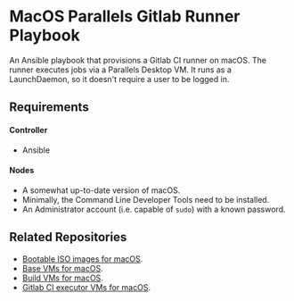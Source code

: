 # MacOS Parallels Gitlab Runner Playbook

An Ansible playbook that provisions a Gitlab CI runner on macOS.
The runner executes jobs via a Parallels Desktop VM.
It runs as a LaunchDaemon, so it doesn't require a user to be logged in.

## Requirements

#### Controller

- Ansible

#### Nodes

- A somewhat up-to-date version of macOS.
- Minimally, the Command Line Developer Tools need to be installed.
- An Administrator account (i.e. capable of `sudo`) with a known password.

## Related Repositories

- [Bootable ISO images for macOS](https://github.com/paullalonde/macos-bootable-iso-images).
- [Base VMs for macOS](https://github.com/paullalonde/macos-parallels-base-vms).
- [Build VMs for macOS](https://github.com/paullalonde/macos-parallels-build-vms).
- [Gitlab CI executor VMs for macOS](https://github.com/paullalonde/macos-parallels-gitlab-golang-executor-vms).

